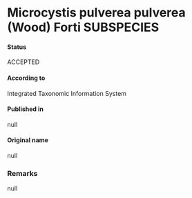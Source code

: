 # Microcystis pulverea pulverea (Wood) Forti SUBSPECIES

#### Status
ACCEPTED

#### According to
Integrated Taxonomic Information System

#### Published in
null

#### Original name
null

### Remarks
null
